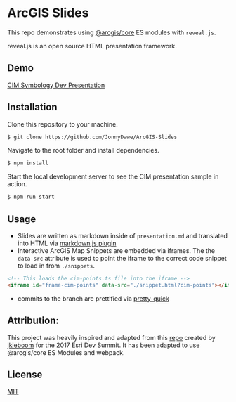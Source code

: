 # ArcGIS Slides

This repo demonstrates using [@arcgis/core](https://www.npmjs.com/package/@arcgis/core) ES modules with `reveal.js`.

reveal.js is an open source HTML presentation framework.

## Demo

[CIM Symbology Dev Presentation](https://jonnydawe.github.io/ArcGIS-Slides/)

## Installation

Clone this repository to your machine.

```bash
$ git clone https://github.com/JonnyDawe/ArcGIS-Slides
```

Navigate to the root folder and install dependencies.

```bash
$ npm install
```

Start the local development server to see the CIM presentation sample in action.

```bash
$ npm run start
```

## Usage

-   Slides are written as markdown inside of `presentation.md` and translated into HTML via [markdown.js plugin](https://revealjs.com/markdown/)
-   Interactive ArcGIS Map Snippets are embedded via iframes. The the `data-src` attribute is used to point the iframe to the correct code snippet to load in from `./snippets`.

```html
<!-- This loads the cim-points.ts file into the iframe -->
<iframe id="frame-cim-points" data-src="./snippet.html?cim-points"></iframe>
```

-   commits to the branch are prettified via [pretty-quick](https://github.com/azz/pretty-quick)

## Attribution:

This project was heavily inspired and adapted from this [repo](https://github.com/jkieboom/devsummit-palm-springs-2017/tree/gh-pages/controlling-camera-3d-navigation) created by [jkieboom](https://github.com/jkieboom) for the 2017 Esri Dev Summit. It has been adapted to use @arcgis/core ES Modules and webpack.

## License

[MIT](https://choosealicense.com/licenses/mit/)
